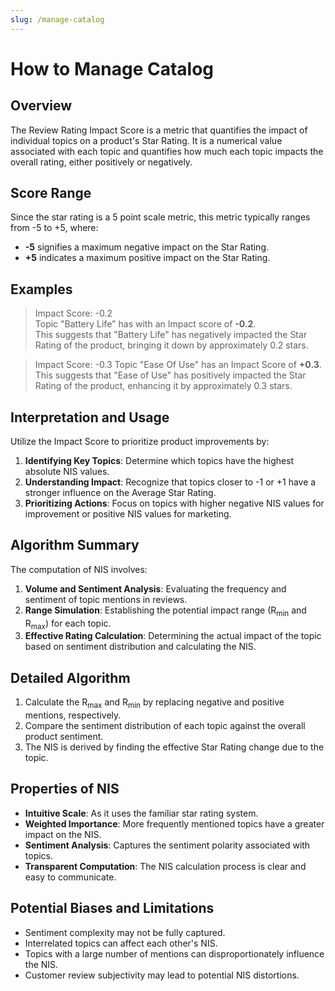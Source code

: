 ```yaml
---
slug: /manage-catalog
---
```



# How to Manage Catalog

## Overview 

The Review Rating Impact Score is a metric that quantifies the impact of individual topics on a product's Star Rating. It is a numerical value associated with each topic and quantifies how much each topic impacts the overall rating, either positively or negatively.


## Score Range

Since the star rating is a 5 point scale metric, this metric typically ranges from -5 to +5, where:
- **-5** signifies a maximum negative impact on the Star Rating.
- **+5** indicates a maximum positive impact on the Star Rating.


## Examples

> Impact Score: -0.2
> <br/>Topic "Battery Life" has with an Impact score of **-0.2**. 
> <br/>This suggests that "Battery Life" has negatively impacted the Star Rating of the product, bringing it down by approximately 0.2 stars.

> Impact Score: -0.3
> Topic "Ease Of Use" has an Impact Score of **+0.3**.
> This suggests that "Ease of Use" has positively impacted the Star Rating of the product, enhancing it by approximately 0.3 stars.




## Interpretation and Usage

Utilize the Impact Score to prioritize product improvements by:
1. **Identifying Key Topics**: Determine which topics have the highest absolute NIS values.
2. **Understanding Impact**: Recognize that topics closer to -1 or +1 have a stronger influence on the Average Star Rating.
3. **Prioritizing Actions**: Focus on topics with higher negative NIS values for improvement or positive NIS values for marketing.



## Algorithm Summary

The computation of NIS involves:
1. **Volume and Sentiment Analysis**: Evaluating the frequency and sentiment of topic mentions in reviews.
2. **Range Simulation**: Establishing the potential impact range (R<sub>min</sub> and R<sub>max</sub>) for each topic.
3. **Effective Rating Calculation**: Determining the actual impact of the topic based on sentiment distribution and calculating the NIS.

## Detailed Algorithm

1. Calculate the R<sub>max</sub> and R<sub>min</sub> by replacing negative and positive mentions, respectively.
2. Compare the sentiment distribution of each topic against the overall product sentiment.
3. The NIS is derived by finding the effective Star Rating change due to the topic.

## Properties of NIS

- **Intuitive Scale**: As it uses the familiar star rating system.
- **Weighted Importance**: More frequently mentioned topics have a greater impact on the NIS.
- **Sentiment Analysis**: Captures the sentiment polarity associated with topics.
- **Transparent Computation**: The NIS calculation process is clear and easy to communicate.

## Potential Biases and Limitations

- Sentiment complexity may not be fully captured.
- Interrelated topics can affect each other's NIS.
- Topics with a large number of mentions can disproportionately influence the NIS.
- Customer review subjectivity may lead to potential NIS distortions.
